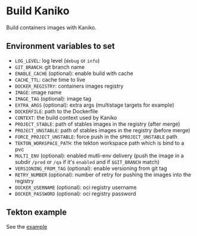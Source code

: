 
# Build Kaniko

Build containers images with Kaniko.

## Environment variables to set

* `LOG_LEVEL`: log level (`debug` or `info`)
* `GIT_BRANCH`: git branch name
* `ENABLE_CACHE` (optional): enable build with cache
* `CACHE_TTL`: cache time to live
* `DOCKER_REGISTRY`: containers images registry
* `IMAGE`: image name
* `IMAGE_TAG` (optional): image tag
* `EXTRA_ARGS` (optional): extra args (multistage targets for example)
* `DOCKERFILE`: path to the Dockerfile
* `CONTEXT`: the build context used by Kaniko
* `PROJECT_STABLE`: path of stables images in the registry (after merge)
* `PROJECT_UNSTABLE`: path of stables images in the registry (before merge)
* `FORCE_PROJECT_UNSTABLE`: force push in the `$PROJECT_UNSTABLE` path
* `TEKTON_WORKSPACE_PATH`: the tekton workspace path which is bind to a pvc
* `MULTI_ENV` (optional): enabled mutli-env delivery (push the image in a subdir `/prod` or `/qa` if it's `enabled` and if `$GIT_BRANCH` match)
* `VERSIONING_FROM_TAG` (optional): enable versioning from git tag
* `RETRY_NUMBER` (optional): number of retry for pushing the images into the registry
* `DOCKER_USERNAME` (optional): oci registry username
* `DOCKER_PASSWORD` (optional): oci registry password

## Tekton example

See the [example](./build-container-image.yaml)
